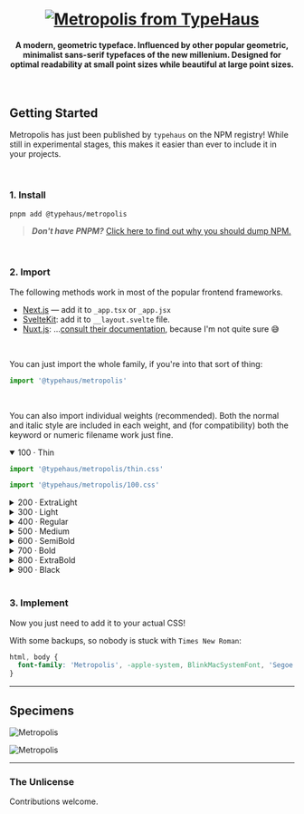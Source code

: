 <h1 align="center">
<a href="https://typehaus.org/metropolis" target="_blank" rel="noopener external"><img src="https://cdn.jsdelivr.net/gh/typehaus/metropolis/.github/assets/logo.png" alt="Metropolis from TypeHaus" align="center" title="View the Metropolis Docs at typehaus.org"></a>
</h1>
<h4 align="center">
<p>A modern, geometric typeface. Influenced by other popular geometric, minimalist sans-serif typefaces of the new millenium. Designed for optimal readability at small point sizes while beautiful at large point sizes.</p>
</h4>
<br>

## Getting Started

Metropolis has just been published by `typehaus` on the NPM registry! While still in experimental stages, this makes it easier than ever to include it in your projects.

<br>

### 1. Install

```bash
pnpm add @typehaus/metropolis
```

> ***Don't have PNPM?*** [Click here to find out why you should dump NPM.](https://get.pnpm.io)

<br>

### 2. Import

The following methods work in most of the popular frontend frameworks. 

- [Next.js](https://nextjs.org) — add it to `_app.tsx` or `_app.jsx` 
- [SvelteKit](https://kit.svelte.dev):  add it to `__layout.svelte` file. 
- [Nuxt.js](https://nuxtjs.org): ...[consult their documentation](https://nuxtjs.org), because I'm not quite sure 😅

<br>

You can just import the whole family, if you're into that sort of thing:

```js
import '@typehaus/metropolis'
```

<br>

You can also import individual weights (recommended). Both the normal and italic style are included in each weight, and (for compatibility) both the keyword or numeric filename work just fine.

<details open><summary>100 · Thin</summary>

```js
import '@typehaus/metropolis/thin.css'
```

```js
import '@typehaus/metropolis/100.css'
```

</details>
<details><summary>200 · ExtraLight</summary>

```js
import '@typehaus/metropolis/extralight.css'
```

```js
import '@typehaus/metropolis/xlight.css'
```

```js
import '@typehaus/metropolis/200.css'
```

</details>
<details><summary>300 · Light</summary>

```js
import '@typehaus/metropolis/light.css'
```

```js
import '@typehaus/metropolis/300.css'
```

</details>
<details><summary>400 · Regular</summary>

```js
import '@typehaus/metropolis/regular.css'
```

```js
import '@typehaus/metropolis/book.css'
```

```js
import '@typehaus/metropolis/400.css'
```

</details>
<details><summary>500 · Medium</summary>

```js
import '@typehaus/metropolis/medium.css'
```

```js
import '@typehaus/metropolis/500.css'
```

</details>
<details><summary>600 · SemiBold</summary>

```js
import '@typehaus/metropolis/semibold.css'
```

```js
import '@typehaus/metropolis/600.css'
```

</details>
<details><summary>700 · Bold</summary>

```js
import '@typehaus/metropolis/bold.css'
```

```js
import '@typehaus/metropolis/700.css'
```

</details>
<details><summary>800 · ExtraBold</summary>

```js
import '@typehaus/metropolis/extrabold.css'
```

```js
import '@typehaus/metropolis/xbold.css'
```

```js
import '@typehaus/metropolis/800.css'
```

</details>
<details><summary>900 · Black</summary>

```js
import '@typehaus/metropolis/black..css'
```

```js
import '@typehaus/metropolis/900.css'
```

</details>

<br>

### 3. Implement

Now you just need to add it to your actual CSS!

With some backups, so nobody is stuck with `Times New Roman`:

```css
html, body {
  font-family: 'Metropolis', -apple-system, BlinkMacSystemFont, 'Segoe UI', Roboto, 'Open Sans', 'Helvetica Neue', sans-serif;
}
```

---  

## Specimens

![Metropolis](https://raw.github.com/typehaus/metropolis/main/docs/specimens/Metro-1.png)

![Metropolis](https://raw.github.com/typehaus/metropolis/main/docs/specimens/Metro-2.png)

---  

### The Unlicense

Contributions welcome.
